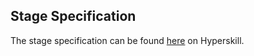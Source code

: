 ## Stage Specification

The stage specification can be found [here](https://hyperskill.org/projects/130/stages/696/implement) on Hyperskill.